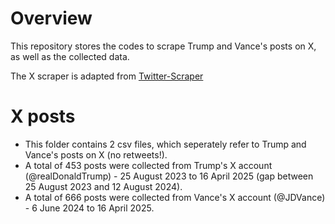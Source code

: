 # Overview
This repository stores the codes to scrape Trump and Vance's posts on X, as well as the collected data.

The X scraper is adapted from [Twitter-Scraper](https://github.com/usamafarooq1/Twitter-Scraper)

# X posts
- This folder contains 2 csv files, which seperately refer to Trump and Vance's posts on X (no retweets!).
- A total of 453 posts were collected from Trump's X account (@realDonaldTrump) - 25 August 2023 to 16 April 2025 (gap between 25 August 2023 and 12 August 2024).
- A total of 666 posts were collected from Vance's X account (@JDVance) - 6 June 2024 to 16 April 2025.
